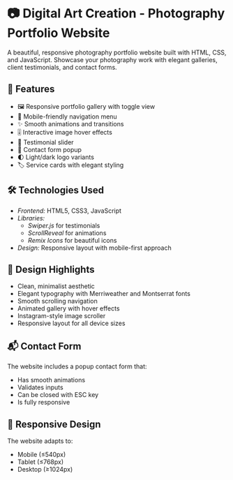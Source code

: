 # 📷 Digital Art Creation - Photography Portfolio Website
A beautiful, responsive photography portfolio website built with HTML, CSS, and JavaScript. Showcase your photography work with elegant galleries, client testimonials, and contact forms.

## 🌟 Features
- 🖼️ Responsive portfolio gallery with toggle view
- 📱 Mobile-friendly navigation menu
- ✨ Smooth animations and transitions
- 🎚️ Interactive image hover effects
- 📜 Testimonial slider
- 📧 Contact form popup
- 🌓 Light/dark logo variants
- 🏷️ Service cards with elegant styling

## 🛠️ Technologies Used
- *Frontend:* HTML5, CSS3, JavaScript
- *Libraries:*
    - *Swiper.js* for testimonials
    - *ScrollReveal* for animations
    - *Remix Icons* for beautiful icons
- *Design:* Responsive layout with mobile-first approach

## 🎨 Design Highlights
- Clean, minimalist aesthetic
- Elegant typography with Merriweather and Montserrat fonts
- Smooth scrolling navigation
- Animated gallery with hover effects
- Instagram-style image scroller
- Responsive layout for all device sizes
  
## 📬 Contact Form
The website includes a popup contact form that:
- Has smooth animations
- Validates inputs
- Can be closed with ESC key
- Is fully responsive

## 📱 Responsive Design
The website adapts to:
- Mobile (≤540px)
- Tablet (≤768px)
- Desktop (≥1024px)
